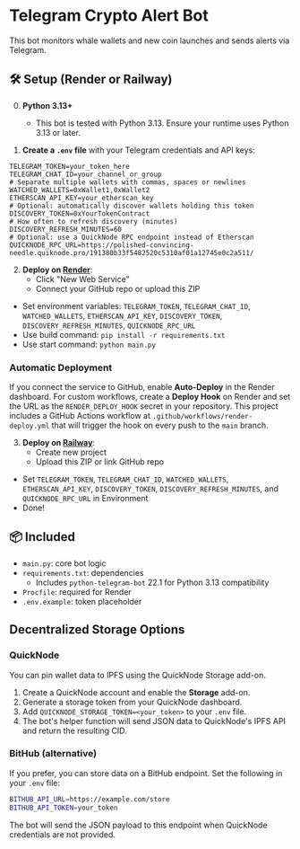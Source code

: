 # Telegram Crypto Alert Bot

This bot monitors whale wallets and new coin launches and sends alerts via Telegram.

## 🛠 Setup (Render or Railway)

0. **Python 3.13+**
   - This bot is tested with Python 3.13. Ensure your runtime uses Python 3.13 or later.

1. **Create a `.env` file** with your Telegram credentials and API keys:

```
TELEGRAM_TOKEN=your_token_here
TELEGRAM_CHAT_ID=your_channel_or_group
# Separate multiple wallets with commas, spaces or newlines
WATCHED_WALLETS=0xWallet1,0xWallet2
ETHERSCAN_API_KEY=your_etherscan_key
# Optional: automatically discover wallets holding this token
DISCOVERY_TOKEN=0xYourTokenContract
# How often to refresh discovery (minutes)
DISCOVERY_REFRESH_MINUTES=60
# Optional: use a QuickNode RPC endpoint instead of Etherscan
QUICKNODE_RPC_URL=https://polished-convincing-needle.quiknode.pro/191380b33f5482520c5310af01a12745e0c2a511/
```

2. **Deploy on [Render](https://render.com)**:
   - Click "New Web Service"
   - Connect your GitHub repo or upload this ZIP
  - Set environment variables: `TELEGRAM_TOKEN`, `TELEGRAM_CHAT_ID`, `WATCHED_WALLETS`, `ETHERSCAN_API_KEY`, `DISCOVERY_TOKEN`, `DISCOVERY_REFRESH_MINUTES`, `QUICKNODE_RPC_URL`
   - Use build command: `pip install -r requirements.txt`
   - Use start command: `python main.py`

### Automatic Deployment

If you connect the service to GitHub, enable **Auto-Deploy** in the Render
dashboard. For custom workflows, create a **Deploy Hook** on Render and set the
URL as the `RENDER_DEPLOY_HOOK` secret in your repository. This project includes
a GitHub Actions workflow at `.github/workflows/render-deploy.yml` that will
trigger the hook on every push to the `main` branch.

3. **Deploy on [Railway](https://railway.app)**:
   - Create new project
   - Upload this ZIP or link GitHub repo
  - Set `TELEGRAM_TOKEN`, `TELEGRAM_CHAT_ID`, `WATCHED_WALLETS`, `ETHERSCAN_API_KEY`, `DISCOVERY_TOKEN`, `DISCOVERY_REFRESH_MINUTES`, and `QUICKNODE_RPC_URL` in Environment
   - Done!

## 📦 Included

- `main.py`: core bot logic
- `requirements.txt`: dependencies
  - Includes `python-telegram-bot` 22.1 for Python 3.13 compatibility
- `Procfile`: required for Render
- `.env.example`: token placeholder

## Decentralized Storage Options

### QuickNode

You can pin wallet data to IPFS using the QuickNode Storage add-on.

1. Create a QuickNode account and enable the **Storage** add-on.
2. Generate a storage token from your QuickNode dashboard.
3. Add `QUICKNODE_STORAGE_TOKEN=<your_token>` to your `.env` file.
4. The bot's helper function will send JSON data to QuickNode's IPFS API and
   return the resulting CID.

### BitHub (alternative)

If you prefer, you can store data on a BitHub endpoint. Set the following in
your `.env` file:

```bash
BITHUB_API_URL=https://example.com/store
BITHUB_API_TOKEN=your_token
```

The bot will send the JSON payload to this endpoint when QuickNode credentials
are not provided.


